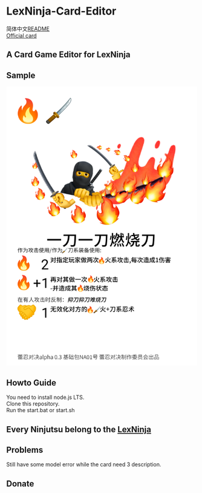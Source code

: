 # LexNinja-Card-Editor
 简体中文[README](README_zh_CN.md)\
 [Official card](https://github.com/Dospy-Honor/lexninjabattle)
## A Card Game Editor for LexNinja
## Sample 
   ![Sample](sample/NA01一刀一刀燃烧刀.png)
## Howto Guide
  You need to install node.js LTS.\
  Clone this repository.\
  Run the start.bat or start.sh
## Every Ninjutsu belong to the [LexNinja](https://www.wsfrs.com/)
## Problems
Still have some model error while the card need 3 description.
## Donate
   
